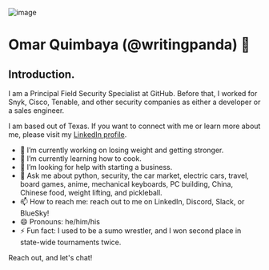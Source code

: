 ![image](https://github.com/WritingPanda/WritingPanda/assets/5935647/4934e3f7-fd0a-4bcc-b703-1dc46476489a)

# Omar Quimbaya (@writingpanda) 🐼 

## Introduction. 

I am a Principal Field Security Specialist at GitHub. Before that, I worked for Snyk, Cisco, Tenable, and other security companies as either a developer or a sales engineer.

I am based out of Texas. If you want to connect with me or learn more about me, please visit my [LinkedIn profile](https://www.linkedin.com/in/omarleonardoquimbaya/).

- 🔭 I’m currently working on losing weight and getting stronger.
- 🌱 I’m currently learning how to cook.
- 🤔 I’m looking for help with starting a business.
- 💬 Ask me about python, security, the car market, electric cars, travel, board games, anime, mechanical keyboards, PC building, China, Chinese food, weight lifting, and pickleball.
- 📫 How to reach me: reach out to me on LinkedIn, Discord, Slack, or BlueSky!
- 😄 Pronouns: he/him/his
- ⚡ Fun fact: I used to be a sumo wrestler, and I won second place in state-wide tournaments twice.

Reach out, and let's chat!
